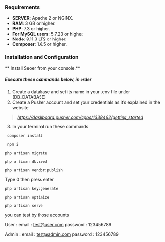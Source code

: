 
### Requirements

* **SERVER**: Apache 2 or NGINX.
* **RAM**: 3 GB or higher.
* **PHP**: 7.3 or higher.
* **For MySQL users**: 5.7.23 or higher.
* **Node**: 8.11.3 LTS or higher.
* **Composer**: 1.6.5 or higher.

### Installation and Configuration

** Install Seoer from your console.**

##### Execute these commands below, in order

1. Create a database and set its name in your .env file under (DB_DATABASE)
2. Create a Pusher account and set your credentials as it's explained in the website
> *https://dashboard.pusher.com/apps/1338462/getting_started*

3. In your terminal run these commands
~~~
 composer install
~~~
~~~
 npm i
~~~
~~~
php artisan migrate
~~~
~~~
php artisan db:seed
~~~
~~~
php artisan vendor:publish
~~~
Type 0 then press enter
~~~
php artisan key:generate
~~~
~~~
php artisan optimize
~~~
~~~
php artisan serve
~~~

you can test by those accounts 

User :
    email : test@user.com
    password : 123456789

Admin :
    email : test@admin.com
    password : 123456789
